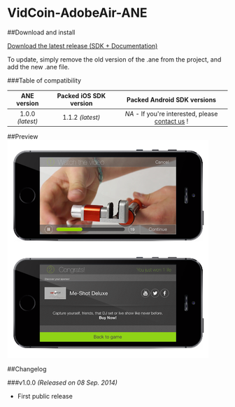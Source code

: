 VidCoin-AdobeAir-ANE
===============
##Download and install

[Download the latest release (SDK + Documentation)](https://github.com/VidCoin/VidCoin-AdobeAir-ANE/releases/download/v1.0.0/VidCoin-ANE.zip)

To update, simply remove the old version of the .ane from the project, and add the new .ane file.

###Table of compatibility

| ANE version  | Packed iOS SDK version | Packed Android SDK versions |
| :-------------: | :-------------: | :-------------: |
| 1.0.0 *(latest)*  | 1.1.2 *(latest)* | *NA* - If you're interested, please [contact us](mailto:publishers@vidcoin.com) ! |


##Preview
![VidCoin Mobile Overlay](https://raw.githubusercontent.com/VidCoin/VidCoin-iOS-SDK/gh-pages/images/vc_preview.png "VidCoin Mobile Overlay")

##Changelog

###v1.0.0
*(Released on 08 Sep. 2014)*
- First public release
